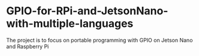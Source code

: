 # GPIO-for-RPi-and-JetsonNano-with-multiple-languages
The project is to focus on portable programming with GPIO on Jetson Nano and Raspberry Pi

